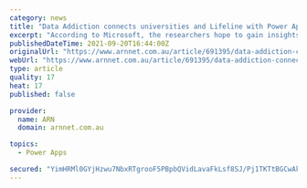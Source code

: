 ```yaml
---
category: news
title: "Data Addiction connects universities and Lifeline with Power Apps"
excerpt: "According to Microsoft, the researchers hope to gain insights from these institutions and provide them to Lifeline Crisis Supporters using the vendor’s Power Apps. The platform – referred to ..."
publishedDateTime: 2021-09-20T16:44:00Z
originalUrl: "https://www.arnnet.com.au/article/691395/data-addiction-connects-universities-lifeline-power-apps/"
webUrl: "https://www.arnnet.com.au/article/691395/data-addiction-connects-universities-lifeline-power-apps/"
type: article
quality: 17
heat: 17
published: false

provider:
  name: ARN
  domain: arnnet.com.au

topics:
  - Power Apps

secured: "YimHRMl0GYjHzwu7NbxRTgrooF5PBpbQVidLavaFkLsf8SJ/Pj1TKTtBGCwAkwhjWn+hWsBGY1wapBRjmvdfEyl9ogZ90lI0z6ecjGsNyyLbOFakgun915M4u8dUgIXabqi5kPqbZsMLU6XWFF7Y6UiTBLUbXdYna/ByKoAypV39/HBPVjlVitQs4fJHZdfO7YwXukG3+H19Rm5hUuTxCr6XQ7Ya/qu0ssO2z/uvzPClcnx3LmlP75o5aidDaACfgjYOZZ9tK3GUj2Y/dxt9yaKUNmETA59M7Ab+jbs0vj3yrQOQGuA3AMIaf/pC5lCOJK9GEkT8RoZzZXNItCeh4+Ge+S/jDs0AU5gWXZbvrpo=;B65EedYaoLfUE6VHKWCW+Q=="
---
```


